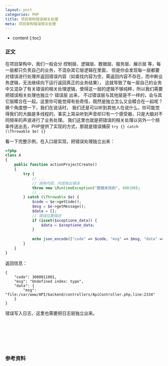 ```yaml
---
layout: post
categories: PHP
title: 项目架构错误相关处理
meta: 项目架构错误相关处理
---
```

* content
{:toc}

### 正文

在项目架构中，我们一般会分 控制层、逻辑层、数据层、服务层、展示层 等，每一层都只负责自己的业务，不混杂其它层逻辑在里面，
但是你会发现每一层都要对错误进行处理并返回错误内容（如查找内容为空，需返回内容不存在，而中断业务逻辑，无法继续向下运行返回真正的业务结果），
这就导致了每一层自己的业务中又混杂了有关错误的相关处理逻辑，使得这一层的逻辑不够纯粹，所以我们需要把错误相关处理也独立个 错误层 出来，
不过错误层与其他层是不一样的，会与其它层糅合在一起。这里你可能觉得有些奇怪，既然是独立怎么又会糅合在一起呢？换个角度想一下，我们在说话时，
我们还是可以听到其他人在说什么，你可能觉得我们的大脑是多线程的，事实上耳朵听到声音却只有一个感受器，只是大脑对不同频率的声波进行了业务处理。
我们这里也就是把错误的相关处理以另外一个频率传送出去，PHP提供了实现的方式，那就是错误捕获 `try {} catch (\Throwable $e) {}`

看一下完整示例，在入口层实现，把错误处理独立出来：
```php
<?php
class A
{
    public function actionProjectCreate()
    {
        try {
            // ...
            // 调用内层，内层抛出错误
            throw new \RuntimeException("数据未找到", 400100);
            // ...
        } catch (\Throwable $e) {
            $code = $e->getCode();
            $msg = $e->getMessage();
            $data = [];
            // 错误位置描述
            if (isset($xceptione_data)) {
                $data = $xceptione_data;
            }
    
            echo json_encode(["code" => $code, "msg" => $msg, "data" => $data]);
        }
    }
}
```

返回信息：
```
{
    "code": 3000011001,
    "msg": "Undefined index: type",
    "data": {
        "msg": "file:/var/www/API/backend/controllers/ApiController.php,line:2334"
    }
}
```

错误写入日志，这里也需要把日志层独立出来。

<br/><br/><br/><br/><br/>
### 参考资料


